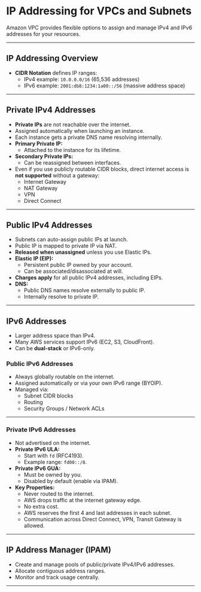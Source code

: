 # IP Addressing for VPCs and Subnets

Amazon VPC provides flexible options to assign and manage IPv4 and IPv6 addresses for your resources.

---

## IP Addressing Overview

- **CIDR Notation** defines IP ranges:
  - IPv4 example: `10.0.0.0/16` (65,536 addresses)
  - IPv6 example: `2001:db8:1234:1a00::/56` (massive address space)

---

## Private IPv4 Addresses

- **Private IPs** are not reachable over the internet.
- Assigned automatically when launching an instance.
- Each instance gets a private DNS name resolving internally.
- **Primary Private IP:**
  - Attached to the instance for its lifetime.
- **Secondary Private IPs:**
  - Can be reassigned between interfaces.
- Even if you use publicly routable CIDR blocks, direct internet access is **not supported** without a gateway:
  - Internet Gateway
  - NAT Gateway
  - VPN
  - Direct Connect

---

## Public IPv4 Addresses

- Subnets can auto-assign public IPs at launch.
- Public IP is mapped to private IP via NAT.
- **Released when unassigned** unless you use Elastic IPs.
- **Elastic IP (EIP):**
  - Persistent public IP owned by your account.
  - Can be associated/disassociated at will.
- **Charges apply** for all public IPv4 addresses, including EIPs.
- **DNS:**
  - Public DNS names resolve externally to public IP.
  - Internally resolve to private IP.

---

## IPv6 Addresses

- Larger address space than IPv4.
- Many AWS services support IPv6 (EC2, S3, CloudFront).
- Can be **dual-stack** or IPv6-only.

### Public IPv6 Addresses

- Always globally routable on the internet.
- Assigned automatically or via your own IPv6 range (BYOIP).
- Managed via:
  - Subnet CIDR blocks
  - Routing
  - Security Groups / Network ACLs

---

### Private IPv6 Addresses

- Not advertised on the internet.
- **Private IPv6 ULA:**
  - Start with `fd` (RFC4193).
  - Example range: `fd00::/8`.
- **Private IPv6 GUA:**
  - Must be owned by you.
  - Disabled by default (enable via IPAM).
- **Key Properties:**
  - Never routed to the internet.
  - AWS drops traffic at the internet gateway edge.
  - No extra cost.
  - AWS reserves the first 4 and last addresses in each subnet.
  - Communication across Direct Connect, VPN, Transit Gateway is allowed.

---

## IP Address Manager (IPAM)

- Create and manage pools of public/private IPv4/IPv6 addresses.
- Allocate contiguous address ranges.
- Monitor and track usage centrally.

---
